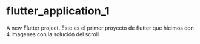 # flutter_application_1

A new Flutter project.
Este es el primer proyecto de flutter que hicimos con 4 imagenes con la solución del scroll
